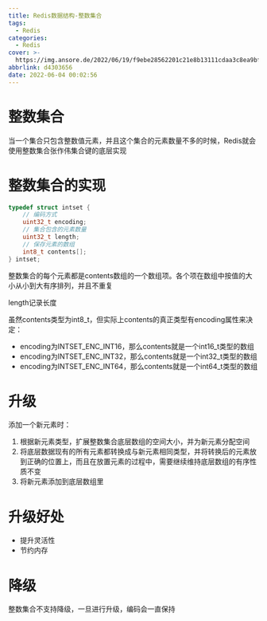```yaml
---
title: Redis数据结构-整数集合
tags:
  - Redis
categories:
  - Redis
cover: >-
  https://img.ansore.de/2022/06/19/f9ebe28562201c21e8b13111cdaa3c8ea9bfd66d.jpeg
abbrlink: d4303656
date: 2022-06-04 00:02:56
---
```



# 整数集合

当一个集合只包含整数值元素，并且这个集合的元素数量不多的时候，Redis就会使用整数集合张作伟集合键的底层实现

# 整数集合的实现

```c
typedef struct intset {
    // 编码方式
    uint32_t encoding;
    // 集合包含的元素数量
    uint32_t length;
    // 保存元素的数组
    int8_t contents[];
} intset;
```

整数集合的每个元素都是contents数组的一个数组项。各个项在数组中按值的大小从小到大有序排列，并且不重复

length记录长度

虽然contents类型为int8_t，但实际上contents的真正类型有encoding属性来决定：

- encoding为INTSET_ENC_INT16，那么contents就是一个int16_t类型的数组
- encoding为INTSET_ENC_INT32，那么contents就是一个int32_t类型的数组
- encoding为INTSET_ENC_INT64，那么contents就是一个int64_t类型的数组

# 升级

添加一个新元素时：

1. 根据新元素类型，扩展整数集合底层数组的空间大小，并为新元素分配空间
2. 将底层数据现有的所有元素都转换成与新元素相同类型，并将转换后的元素放到正确的位置上，而且在放置元素的过程中，需要继续维持底层数组的有序性质不变
3. 将新元素添加到底层数组里

# 升级好处

- 提升灵活性
- 节约内存

# 降级

整数集合不支持降级，一旦进行升级，编码会一直保持
